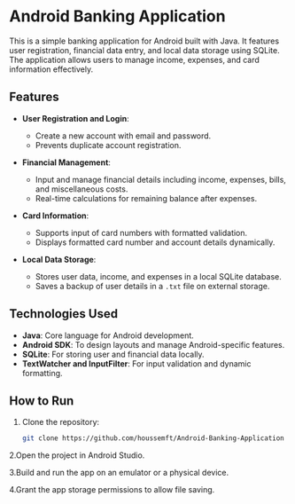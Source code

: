 # Android Banking Application

This is a simple banking application for Android built with Java. It features user registration, financial data entry, and local data storage using SQLite. The application allows users to manage income, expenses, and card information effectively.

## Features

- **User Registration and Login**: 
  - Create a new account with email and password.
  - Prevents duplicate account registration.

- **Financial Management**:
  - Input and manage financial details including income, expenses, bills, and miscellaneous costs.
  - Real-time calculations for remaining balance after expenses.

- **Card Information**:
  - Supports input of card numbers with formatted validation.
  - Displays formatted card number and account details dynamically.

- **Local Data Storage**:
  - Stores user data, income, and expenses in a local SQLite database.
  - Saves a backup of user details in a `.txt` file on external storage.

## Technologies Used

- **Java**: Core language for Android development.
- **Android SDK**: To design layouts and manage Android-specific features.
- **SQLite**: For storing user and financial data locally.
- **TextWatcher and InputFilter**: For input validation and dynamic formatting.

## How to Run

1. Clone the repository:
   ```bash
   git clone https://github.com/houssemft/Android-Banking-Application
2.Open the project in Android Studio.

3.Build and run the app on an emulator or a physical device.

4.Grant the app storage permissions to allow file saving.

